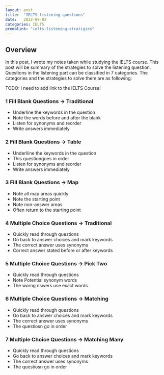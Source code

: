 ```yaml
---
layout: post
title:  "IELTS listening questions"
date:   2022-09-03 
categories: IELTS
premalink: "ielts-listening-stratigies" 
---
```


## Overview
In this post, I wrote my notes taken while studying the IELTS course. This post will be summary of the strategies to solve the listening question. Questions in the listening part can be classified in 7 categories. The categories and the strategies to solve them are as following: 

TODO: I need to add link to the IELTS Course!

### 1 Fill Blank Questions -> Traditional
- Underline the keywords in the question
- Note the words before and after the blank
- Listen for synonyms and reorder
- Write answers immediately 

### 2 Fill Blank Questions -> Table
- Underliine the keywords in the question
- This questiongoes in order
- Listen for synonyms and reorder
- Write answers immediately 

### 3 Fill Blank Questions -> Map
- Note all map areas quickly
- Note the starting point 
- Note non-answer areas
- Often return to the starting point

### 4 Multiple Choice Questions -> Traditional
- Quickly read through questions
- Go back to answer  choices and mark keywords
- The correct answer uses synonyms 
- Correct answer stated before or after keywords

### 5 Multiple Choice Questions -> Pick Two
- Quickly read through questions
- Note Potential synonym words
- The worng nswers use exact words

### 6 Multiple Choice Questions -> Matching
- Quickly read through questions
- Go back to answer  choices and mark keywords
- The correct answer uses synonyms 
- The questiosn go in order

### 7 Multiple Choice Questions -> Matching Many 
- Quickly read through questions
- Go back to answer  choices and mark keywords
- The correct answer uses synonyms 
- The questiosn go in order

